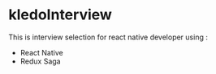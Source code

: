 # kledoInterview
This is interview selection for react native developer
using :
- React Native
- Redux Saga
